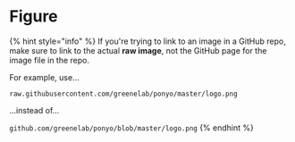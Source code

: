 # Figure

{% hint style="info" %}
If you're trying to link to an image in a GitHub repo, make sure to link to the actual **raw image**, not the GitHub page for the image file in the repo.&#x20;

For example, use...

`raw.githubusercontent.com/greenelab/ponyo/master/logo.png`&#x20;

...instead of...

`github.com/greenelab/ponyo/blob/master/logo.png`
{% endhint %}


